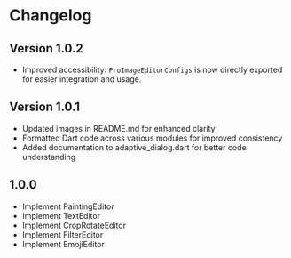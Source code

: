 # Changelog

## Version 1.0.2
- Improved accessibility: `ProImageEditorConfigs` is now directly exported for easier integration and usage.


## Version 1.0.1
- Updated images in README.md for enhanced clarity
- Formatted Dart code across various modules for improved consistency
- Added documentation to adaptive_dialog.dart for better code understanding

## 1.0.0
- Implement PaintingEditor
- Implement TextEditor
- Implement CropRotateEditor
- Implement FilterEditor
- Implement EmojiEditor